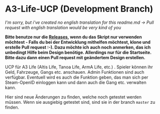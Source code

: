 # A3-Life-UCP (Development Branch)

*I'm sorry, but i've created no english translation for this readme.md -> Pull request with english translation would be very kind of you*

**Bitte benutze nur die [Releases](https://github.com/majoess/A3-Life-UCP/releases), wenn du das Skript nur verwenden möchtest - Falls du bei der Entwicklung mithelfen möchtest, klone und erstelle Pull request :-). Dazu möchte ich auch noch anmerken, das ich unbedingt Hilfe beim Design benötige. Allerdings nur für die Startseite. Bitte dazu dann einen Pull request mit geändertem Design erstellen.**


UCP für A3 Life (Altis Life, Tanoa Life, ArmA Life, etc.) . Spieler können ihr Geld, Fahrzeuge, Gangs etc. anschauen. Admin Funktionen sind auch verfügbar. Eventuell wird es auch die Funktion geben, das man sich per Steam-OpenID einloggen kann und dann auch die Gang etc. verwalten kann.

Hier sind neue Änderungen zu finden, welche noch getestet werden müssen. Wenn sie ausgiebig getestet sind, sind sie in der branch `master` zu finden.
